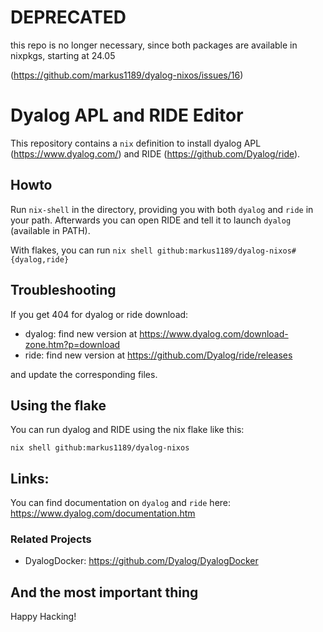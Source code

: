 # DEPRECATED

this repo is no longer necessary, since both packages are available in nixpkgs, starting at 24.05

(https://github.com/markus1189/dyalog-nixos/issues/16)

# Dyalog APL and RIDE Editor

This repository contains a `nix` definition to install dyalog APL
(https://www.dyalog.com/) and RIDE (https://github.com/Dyalog/ride).

## Howto

Run `nix-shell` in the directory, providing you with both `dyalog` and
`ride` in your path.  Afterwards you can open RIDE and tell it to
launch `dyalog` (available in PATH).

With flakes, you can run `nix shell github:markus1189/dyalog-nixos#{dyalog,ride}`

## Troubleshooting

If you get 404 for dyalog or ride download:
  - dyalog: find new version at https://www.dyalog.com/download-zone.htm?p=download
  - ride: find new version at  https://github.com/Dyalog/ride/releases

and update the corresponding files.

## Using the flake

You can run dyalog and RIDE using the nix flake like this:

```
nix shell github:markus1189/dyalog-nixos
```

## Links:

You can find documentation on `dyalog` and `ride` here: https://www.dyalog.com/documentation.htm

### Related Projects

- DyalogDocker: https://github.com/Dyalog/DyalogDocker

## And the most important thing

Happy Hacking!
